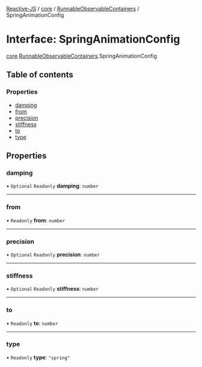 [Reactive-JS](../README.md) / [core](../modules/core.md) / [RunnableObservableContainers](../modules/core.RunnableObservableContainers.md) / SpringAnimationConfig

# Interface: SpringAnimationConfig

[core](../modules/core.md).[RunnableObservableContainers](../modules/core.RunnableObservableContainers.md).SpringAnimationConfig

## Table of contents

### Properties

- [damping](core.RunnableObservableContainers.SpringAnimationConfig.md#damping)
- [from](core.RunnableObservableContainers.SpringAnimationConfig.md#from)
- [precision](core.RunnableObservableContainers.SpringAnimationConfig.md#precision)
- [stiffness](core.RunnableObservableContainers.SpringAnimationConfig.md#stiffness)
- [to](core.RunnableObservableContainers.SpringAnimationConfig.md#to)
- [type](core.RunnableObservableContainers.SpringAnimationConfig.md#type)

## Properties

### damping

• `Optional` `Readonly` **damping**: `number`

___

### from

• `Readonly` **from**: `number`

___

### precision

• `Optional` `Readonly` **precision**: `number`

___

### stiffness

• `Optional` `Readonly` **stiffness**: `number`

___

### to

• `Readonly` **to**: `number`

___

### type

• `Readonly` **type**: ``"spring"``
